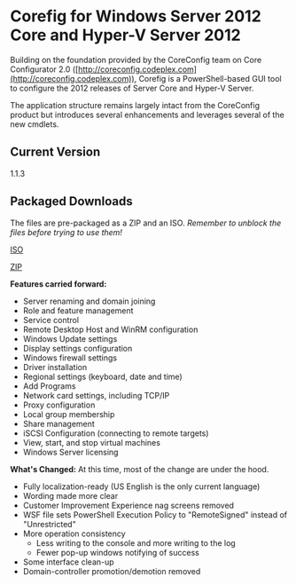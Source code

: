 # Corefig for Windows Server 2012 Core and Hyper-V Server 2012

Building on the foundation provided by the CoreConfig team on Core Configurator 2.0 ([http://coreconfig.codeplex.com](http://coreconfig.codeplex.com)), Corefig is a PowerShell-based GUI tool to configure the 2012 releases of Server Core and Hyper-V Server.

The application structure remains largely intact from the CoreConfig product but introduces several enhancements and leverages several of the new cmdlets.

## Current Version
1.1.3

## Packaged Downloads
The files are pre-packaged as a ZIP and an ISO. *Remember to unblock the files before trying to use them!*

[ISO](https://github.com/ejsiron/Corefig/blob/master/release-ISO/CoreFig.1.1.3.iso)

[ZIP](https://github.com/ejsiron/Corefig/raw/master/release-ZIP/Corefig.1.1.3.zip)

**Features carried forward:**
* Server renaming and domain joining
* Role and feature management
* Service control
* Remote Desktop Host and WinRM configuration
* Windows Update settings
* Display settings configuration
* Windows firewall settings
* Driver installation
* Regional settings (keyboard, date and time)
* Add Programs
* Network card settings, including TCP/IP
* Proxy configuration
* Local group membership
* Share management
* iSCSI Configuration (connecting to remote targets)
* View, start, and stop virtual machines
* Windows Server licensing

**What's Changed:**
At this time, most of the change are under the hood.
* Fully localization-ready (US English is the only current language)
* Wording made more clear
* Customer Improvement Experience nag screens removed
* WSF file sets PowerShell Execution Policy to "RemoteSigned" instead of "Unrestricted"
* More operation consistency
	* Less writing to the console and more writing to the log
	* Fewer pop-up windows notifying of success
* Some interface clean-up
* Domain-controller promotion/demotion removed
